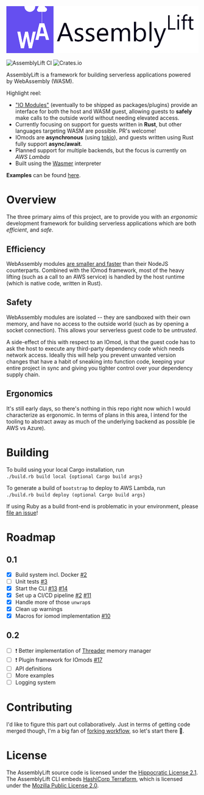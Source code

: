 <p align="center">
  <img width="600" src="./docs/AssemblyLift_logo_with_text.png">
</p>

![AssemblyLift CI](https://github.com/akkoro/assemblylift/workflows/AssemblyLift%20CI/badge.svg)
![Crates.io](https://img.shields.io/crates/v/assemblylift-cli)

AssemblyLift is a framework for building serverless applications powered by WebAssembly (WASM).

Highlight reel:

- ["IO Modules"](backends/aws-lambda/iomod) (eventually to be shipped as packages/plugins) provide an interface for both the host and WASM guest,
  allowing guests to **safely** make calls to the outside world without needing elevated access.
- Currently focusing on support for guests written in **Rust**, but other languages targeting WASM are possible. PR's welcome!
- IOmods are **asynchronous** (using [tokio](https://github.com/tokio-rs/tokio)), and guests written using Rust fully support **async/await**.
- Planned support for multiple backends, but the focus is currently on _AWS Lambda_
- Built using the [Wasmer](https://wasmer.io) interpreter

**Examples** can be found [here](https://github.com/akkoro/assemblylift-examples).

# Overview

The three primary aims of this project, are to provide you with an _ergonomic_ development framework for building serverless applications
which are both _efficient_, and _safe_.

## Efficiency

WebAssembly modules [are smaller and faster](https://medium.com/@OPTASY.com/webassembly-vs-javascript-is-wasm-faster-than-js-when-does-javascript-perform-better-db86d2ecf2cc)
than their NodeJS counterparts. Combined with the IOmod framework, most of the heavy lifting (such as a call to an AWS
service) is handled by the host runtime (which is native code, written in Rust).

## Safety

WebAssembly modules are isolated -- they are sandboxed with their own memory, and have no access to the outside world
(such as by opening a socket connection). This allows your serverless guest code to be _untrusted_.

A side-effect of this with respect to an IOmod, is that the guest code has to ask the host to execute
any third-party dependency code which needs network access. Ideally this will help you prevent unwanted version changes that
have a habit of sneaking into function code, keeping your entire project in sync and giving you tighter control over
your dependency supply chain.

## Ergonomics

It's still early days, so there's nothing in this repo right now which I would characterize as ergonomic. In terms of
plans in this area, I intend for the tooling to abstract away as much of the underlying backend as possible (ie AWS vs Azure).

# Building

To build using your local Cargo installation, run  
`./build.rb build local {optional Cargo build args}`

To generate a build of `bootstrap` to deploy to AWS Lambda, run  
`./build.rb build deploy (optional Cargo build args}`

If using Ruby as a build front-end is problematic in your environment, please [file an issue](https://github.com/akkoro/assemblylift/issues/new?labels=bug)!

# Roadmap

## 0.1

- [x] Build system incl. Docker [#2](https://github.com/akkoro/assemblylift/issues/2)
- [ ] Unit tests [#3](https://github.com/akkoro/assemblylift/issues/3)
- [x] Start the CLI [#13](https://github.com/akkoro/assemblylift/pull/13) [#14](https://github.com/akkoro/assemblylift/issues/14)
- [x] Set up a CI/CD pipeline [#2](https://github.com/akkoro/assemblylift/issues/2) [#11](https://github.com/akkoro/assemblylift/pull/11)
- [x] Handle more of those `unwrap`s
- [x] Clean up warnings
- [x] Macros for iomod implementation [#10](https://github.com/akkoro/assemblylift/pull/10)

## 0.2

- [ ] ❗ Better implementation of [Threader](/core/event/src/threader.rs) memory manager
- [ ] ❗ Plugin framework for IOmods [#17](https://github.com/akkoro/assemblylift/pull/17)
- [ ] API definitions
- [ ] More examples
- [ ] Logging system

# Contributing

I'd like to figure this part out collaboratively. Just in terms of getting code merged though,
I'm a big fan of [forking workflow](https://www.atlassian.com/git/tutorials/comparing-workflows/forking-workflow),
so let's start there 🙂.

# License

The AssemblyLift source code is licensed under the [Hippocratic License 2.1](/LICENSE.md).  
The AssemblyLift CLI embeds [HashiCorp Terraform](https://terraform.io), which is licensed under the [Mozilla Public License 2.0](https://www.mozilla.org/en-US/MPL/2.0/).
